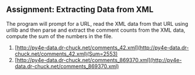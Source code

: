 ## Assignment: Extracting Data from XML

The program will prompt for a URL, read the XML data from that URL using urllib and then parse and extract the comment counts from the XML data, compute the sum of the numbers in the file.  
1. [http://py4e-data.dr-chuck.net/comments_42.xml](http://py4e-data.dr-chuck.net/comments_42.xml)(Sum=2553)
2. [http://py4e-data.dr-chuck.net/comments_869370.xml](http://py4e-data.dr-chuck.net/comments_869370.xml)

